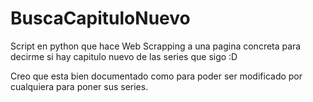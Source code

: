 # BuscaCapituloNuevo
Script en python que hace Web Scrapping a una pagina concreta para decirme si hay capitulo nuevo de las series que sigo :D

Creo que esta bien documentado como para poder ser modificado por cualquiera para poner sus series.
